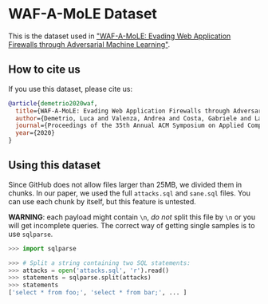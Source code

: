 # WAF-A-MoLE Dataset

This is the dataset used in ["WAF-A-MoLE: Evading Web Application Firewalls through Adversarial Machine Learning"](https://dl.acm.org/doi/pdf/10.1145/3341105.3373962).

## How to cite us
If you use this dataset, please cite us:

```bibtex
@article{demetrio2020waf,
  title={WAF-A-MoLE: Evading Web Application Firewalls through Adversarial Machine Learning},
  author={Demetrio, Luca and Valenza, Andrea and Costa, Gabriele and Lagorio, Giovanni},
  journal={Proceedings of the 35th Annual ACM Symposium on Applied Computing},
  year={2020}
}

```

## Using this dataset

Since GitHub does not allow files larger than 25MB, we divided them in chunks.
In our paper, we used the full `attacks.sql` and `sane.sql` files.
You can use each chunk by itself, but this feature is untested.

**WARNING**: each payload might contain `\n`, *do not* split this file by `\n` or you will get incomplete queries. The correct way of getting single samples is to use `sqlparse`.

```python
>>> import sqlparse

>>> # Split a string containing two SQL statements:
>>> attacks = open('attacks.sql', 'r').read()
>>> statements = sqlparse.split(attacks)
>>> statements
['select * from foo;', 'select * from bar;', ... ]
```
